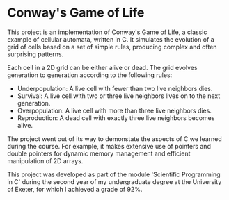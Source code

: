 # Conway's Game of Life

This project is an implementation of Conway's Game of Life, a classic example of cellular automata, written in C. It simulates the evolution of a grid of cells based on a set of simple rules, producing complex and often surprising patterns.

Each cell in a 2D grid can be either alive or dead. The grid evolves generation to generation according to the following rules:

- Underpopulation: A live cell with fewer than two live neighbors dies.
- Survival: A live cell with two or three live neighbors lives on to the next generation.
- Overpopulation: A live cell with more than three live neighbors dies.
- Reproduction: A dead cell with exactly three live neighbors becomes alive.

The project went out of its way to demonstate the aspects of C we learned during the course. For example, it makes extensive use of pointers and double pointers for dynamic memory management and efficient manipulation of 2D arrays.

This project was developed as part of the module 'Scientific Programming in C' during the second year of my undergraduate degree at the University of Exeter, for which I achieved a grade of 92%.
